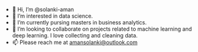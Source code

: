 - 👋 Hi, I’m @solanki-aman
- 👀 I’m interested in data science.
- 🌱 I’m currently pursing masters in business analytics.
- 💞️ I’m looking to collaborate on projects related to machine learning and deep learning. I love collecting and cleaning data.
- 📫 Please reach me at amansolanki@outlook.com


